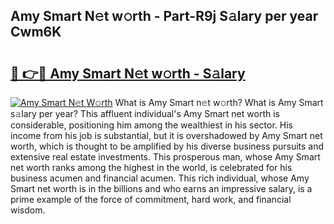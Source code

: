## Amy Smart N𝚎t w𝚘rth - Part-R9j S𝚊lary per year Cwm6K

# <h2><a href="http://gc0p2d.nevu.top/?p=Amy+Smart">🔗 👉🔴 Amy Smart N𝚎t w𝚘rth - S𝚊lary</a></h2>

[![Amy Smart N𝚎t W𝚘rth](https://i.imgur.com/Oavwk0R.jpeg)](http://gc0p2d.nevu.top/?p=Amy+Smart)
What is Amy Smart n𝚎t w𝚘rth? What is Amy Smart s𝚊lary per year?
This affluent individual's Amy Smart net worth is considerable, positioning him among the wealthiest in his sector. His income from his job is substantial, but it is overshadowed by Amy Smart net worth, which is thought to be amplified by his diverse business pursuits and extensive real estate investments. This prosperous man, whose Amy Smart net worth ranks among the highest in the world, is celebrated for his business acumen and financial acumen. This rich individual, whose Amy Smart net worth is in the billions and who earns an impressive salary, is a prime example of the force of commitment, hard work, and financial wisdom.
